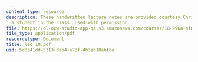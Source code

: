```yaml
---
content_type: resource
description: These handwritten lecture notes are provided courtesy Christina Goddard,
  a student in the class. Used with permission.
file: https://ol-ocw-studio-app-qa.s3.amazonaws.com/courses/18-996a-simplicity-theory-spring-2004/5d3341dd5313dab4e73f4b3ab18abfba_lec_10.pdf
file_type: application/pdf
resourcetype: Document
title: lec_10.pdf
uid: 5d3341dd-5313-dab4-e73f-4b3ab18abfba
---
```

